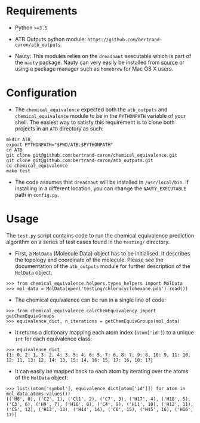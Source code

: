 # Requirements

* Python `>=3.5`

* ATB Outputs python module: `https://github.com/bertrand-caron/atb_outputs`

* Nauty: This modules relies on the `dreadnaut` executable which is part of the `nauty` package.
Nauty can very easily be installed from [source](http://users.cecs.anu.edu.au/~bdm/nauty/) or using a package manager such as `homebrew` for Mac OS X users.

# Configuration

* The `chemical_equivalence` expected both the `atb_outputs` and `chemical_equivalence` module to be in the `PYTHONPATH` variable of your shell.
The easiest way to satisfy this requirement is to clone both projects in an `ATB` directory as such:

```
mkdir ATB
export PYTHONPATH="$PWD/ATB:$PYTHONPATH"
cd ATB
git clone git@github.com:bertrand-caron/chemical_equivalence.git
git clone git@github.com:bertrand-caron/atb_outputs.git
cd chemical_equivalence
make test
```

* The code assumes that `dreadnaut` will be installed in `/usr/local/bin`. If installing in a different location, you can change the `NAUTY_EXECUTABLE` path in `config.py`.

# Usage

The `test.py` script contains code to run the chemical equivalence prediction algorithm on a series of test cases found in the `testing/` directory.

 * First, a `MolData` (Molecule Data) object has to be initialised. It describes the topology and coordinate of the molecule.
Please see the documentation of the `atb_outputs` module for further description of the `MolData` object.

```
>>> from chemical_equivalence.helpers.types_helpers import MolData
>>> mol_data = MolData(open('testing/chlorocyclohexane.pdb').read())
```

* The chemical equivalence can be run in a single line of code:

```
>>> from chemical_equivalence.calcChemEquivalency import getChemEquivGroups
>>> equivalence_dict, n_iterations = getChemEquivGroups(mol_data)
```

* It returns a dictionary mapping each atom index (`atom['id']`) to a unique `int` for each equivalence class:

```
>>> equivalence_dict
{1: 0, 2: 1, 3: 2, 4: 3, 5: 4, 6: 5, 7: 6, 8: 7, 9: 8, 10: 9, 11: 10, 12: 11, 13: 12, 14: 13, 15: 14, 16: 15, 17: 16, 18: 17}
```

* It can easily be mapped back to each atom by iterating over the atoms of the `MolData` object:

```
>>> list((atom['symbol'], equivalence_dict[atom['id']]) for atom in mol_data.atoms.values())
[('H8', 0), ('C2', 1), ('Cl1', 2), ('C7', 3), ('H17', 4), ('H18', 5), ('C3', 6), ('H9', 7), ('H10', 8), ('C4', 9), ('H11', 10), ('H12', 11), ('C5', 12), ('H13', 13), ('H14', 14), ('C6', 15), ('H15', 16), ('H16', 17)]
```

